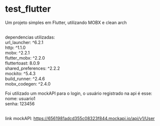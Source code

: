# test_flutter

Um projeto simples em Flutter, utilizando MOBX e clean arch<br><br>

dependencias utilizadas:<br>
  url_launcher: ^6.2.1<br>
  http: ^1.1.0<br>
  mobx: ^2.2.1<br>
  flutter_mobx: ^2.2.0<br>
  fluttertoast: 8.0.9<br>
  shared_preferences: ^2.2.2<br>
  mockito: ^5.4.3<br>
  build_runner: ^2.4.6<br>
  mobx_codegen: ^2.4.0<br>

Foi utilizado um mockAPI para o login, o usuário registrado na api é esse:<br>
nome: usuario1<br>
senha: 123456<br><br>

link mockAPI: https://6561981adcd355c08323f844.mockapi.io/api/v1/User<br>


